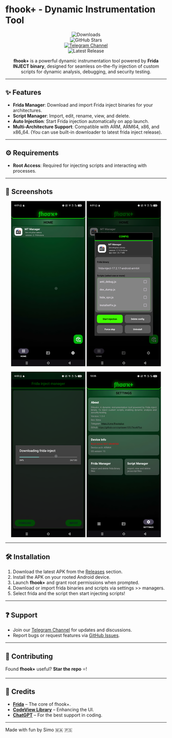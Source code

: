 # **fhook+** - Dynamic Instrumentation Tool  

<div align="center">

![Downloads](https://img.shields.io/github/downloads/Syntaxerr101/FHookPlus/total)  
![GitHub Stars](https://img.shields.io/github/stars/Syntaxerr101/FHookPlus)  
[![Telegram Channel](https://img.shields.io/badge/Telegram-Channel-blue.svg?logo=telegram)](https://t.me/fhookplus)  
![Latest Release](https://img.shields.io/github/v/release/Syntaxerr101/FHookPlus)  

**fhook+** is a powerful dynamic instrumentation tool powered by **Frida INJECT binary**, designed for seamless on-the-fly injection of custom scripts for dynamic analysis, debugging, and security testing.  

</div>  

---

## ✨ Features  

- **Frida Manager**: Download and import Frida inject binaries for your architectures.  
- **Script Manager**: Import, edit, rename, view, and delete.  
- **Auto Injection**: Start Frida injection automatically on app launch.  
- **Multi-Architecture Support**: Compatible with ARM, ARM64, x86, and x86_64. (You can use built-in downloader to latest frida inject release).

---

## ⚙️ Requirements  

- **Root Access**: Required for injecting scripts and interacting with processes.

---

## 📸 Screenshots  

<p align="center">
  <img src="https://github.com/Syntaxerr101/FHookPlus/blob/main/1.png" width="46%" />
  <img src="https://github.com/Syntaxerr101/FHookPlus/blob/main/2.png" width="46%" />  
</p>  
<p align="center">
  <img src="https://github.com/Syntaxerr101/FHookPlus/blob/main/3.png" width="46%" />
  <img src="https://github.com/Syntaxerr101/FHookPlus/blob/main/4.png" width="46%" />
</p>  

---

## 🛠️ Installation  

1. Download the latest APK from the [Releases](https://github.com/Syntaxerr101/FHookPlus/releases) section.  
2. Install the APK on your rooted Android device.  
3. Launch **fhook+** and grant root permissions when prompted.  
4. Download or import frida binaries and scripts via settings >> managers.  
5. Select frida and the script then start injecting scripts!

---

## ❓ Support  

- Join our [Telegram Channel](https://t.me/fhookplus) for updates and discussions.  
- Report bugs or request features via [GitHub Issues](https://github.com/Syntaxerr101/FHookPlus/issues).  

---

## 🤝 Contributing  

Found **fhook+** useful? **Star the repo** ⭐!  

---

## 📜 Credits  

- **[Frida](https://frida.re)** – The core of fhook+.  
- **[CodeView Library](https://github.com/csdn-mobile/CodeView)** – Enhancing the UI.  
- **[ChatGPT](https://chatgpt.com/)** – For the best support in coding.  

---

Made with fun by Simo 🇲🇦 🇵🇸  